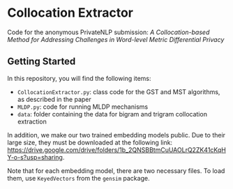 # Collocation Extractor
Code for the anonymous PrivateNLP submission: *A Collocation-based Method for Addressing Challenges in Word-level Metric Differential Privacy*

## Getting Started
In this repository, you will find the following items:

- `CollocationExtractor.py`: class code for the GST and MST algorithms, as described in the paper
- `MLDP.py`: code for running MLDP mechanisms
- `data`: folder containing the data for bigram and trigram collocation extraction

In addition, we make our two trained embedding models public. Due to their large size, they must be downloaded at the following link: https://drive.google.com/drive/folders/1b_2QNSBBtmCuUAOLrQ2ZK41cKqHY-o-s?usp=sharing.

Note that for each embedding model, there are two necessary files. To load them, use `KeyedVectors` from the `gensim` package.